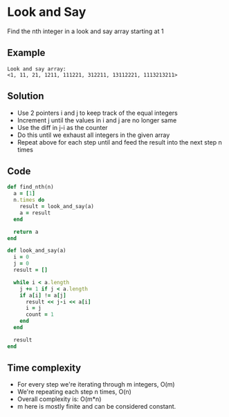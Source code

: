 # Look and Say
Find the nth integer in a look and say array starting at 1

## Example
```
Look and say array:
<1, 11, 21, 1211, 111221, 312211, 13112221, 1113213211>
```

## Solution
- Use 2 pointers i and j to keep track of the equal integers
- Increment j until the values in i and j are no longer same
- Use the diff in j-i as the counter
- Do this until we exhaust all integers in the given array
- Repeat above for each step until and feed the result into the next step n times

## Code
```ruby
def find_nth(n)
  a = [1]
  n.times do
    result = look_and_say(a)
    a = result
  end

  return a
end

def look_and_say(a)
  i = 0
  j = 0
  result = []

  while i < a.length
    j += 1 if j < a.length
    if a[i] != a[j]
      result << j-i << a[i]
      i = j
      count = 1
    end
  end

  result
end
```

## Time complexity
- For every step we're iterating through m integers, O(m)
- We're repeating each step n times, O(n)
- Overall complexity is: O(m*n)
- m here is mostly finite and can be considered constant.

